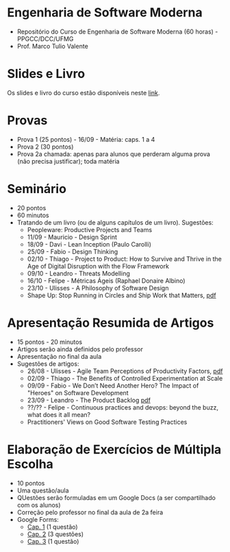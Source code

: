 # Engenharia de Software Moderna

* Repositório do Curso de Engenharia de Software Moderna (60 horas) - PPGCC/DCC/UFMG
* Prof. Marco Tulio Valente

# Slides e Livro

Os slides e livro do curso estão disponíveis neste [link](https://engsoftmoderna.info).

# Provas

* Prova 1 (25 pontos) - 16/09 - Matéria: caps. 1 a 4
* Prova 2 (30 pontos)
* Prova 2a chamada: apenas para alunos que perderam alguma prova (não precisa justificar); toda matéria

# Seminário

* 20 pontos
* 60 minutos
* Tratando de um livro (ou de alguns capítulos de um livro). Sugestões:
  * Peopleware: Productive Projects and Teams
  * 11/09 - Mauricio - Design Sprint
  * 18/09 - Davi - Lean Inception (Paulo Carolli)
  * 25/09 - Fabio - Design Thinking
  * 02/10 - Thiago - Project to Product: How to Survive and Thrive in the Age of Digital Disruption with the Flow Framework
  * 09/10 - Leandro - Threats Modelling
  * 16/10 - Felipe - Métricas Ágeis (Raphael Donaire Albino)
  * 23/10 - Ulisses - A Philosophy of Software Design
  * Shape Up: Stop Running in Circles and Ship Work that Matters, [pdf](https://basecamp.com/shapeup/shape-up.pdf)
  
# Apresentação Resumida de Artigos

* 15 pontos - 20 minutos
* Artigos serão ainda definidos pelo professor
* Apresentação no final da aula
* Sugestões de artigos:
  * 26/08 - Ulisses - Agile Team Perceptions of Productivity Factors, [pdf](https://www.ime.usp.br/~kon/papers/Agile11.pdf) 
  * 02/09 - Thiago - The Benefits of Controlled Experimentation at Scale
  * 09/09 - Fabio - We Don’t Need Another Hero? The Impact of "Heroes" on Software Development
  * 23/09 - Leandro - The Product Backlog [pdf](https://2019.icse-conferences.org/details/icse-2019-Technical-Papers/26/The-Product-Backlog)
  * ??/?? - Felipe - Continuous practices and devops: beyond the buzz, what does it all mean?
  * Practitioners' Views on Good Software Testing Practices
  
# Elaboração de Exercícios de Múltipla Escolha

* 10 pontos
* Uma questão/aula
* QUestões serão formuladas em um Google Docs (a ser compartilhado com os alunos)
* Correção pelo professor no final da aula de 2a feira
* Google Forms:
  * [Cap. 1](https://docs.google.com/forms/d/1_CJ6SRll4bzB-vOiMUnc4mYEpK8qtTtVj4wA3uCTspE/edit?ts=5d517cce) (1 questão) 
  * [Cap. 2](https://docs.google.com/forms/d/1n5h5-ofFG6t3bTCtg3yGF7ZyR87BUpDzH2cZdYBkRjU/edit) (3 questões)
  * [Cap. 3](https://docs.google.com/forms/d/1pYlfi4iXN0_Jz_jswtF-E0ob6SiVVv9kbDTdvel0L-g/edit) (1 questão)
